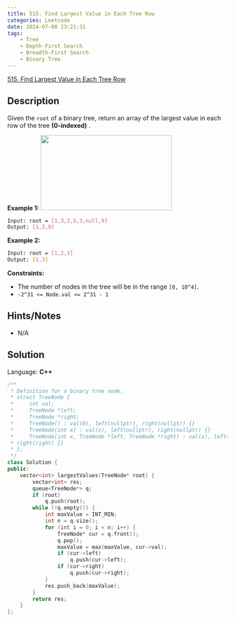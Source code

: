 ```yaml
---
title: 515. Find Largest Value in Each Tree Row
categories: Leetcode
date: 2024-07-08 23:21:31
tags:
    - Tree
    - Depth-First Search
    - Breadth-First Search
    - Binary Tree
---
```


[515. Find Largest Value in Each Tree Row](https://leetcode.com/problems/find-largest-value-in-each-tree-row/description/)

## Description

Given the `root` of a binary tree, return an array of the largest value in each row of the tree **(0-indexed)** .

**Example 1:**
<img alt="" src="https://assets.leetcode.com/uploads/2020/08/21/largest_e1.jpg" style="width: 300px; height: 172px;">

```bash
Input: root = [1,3,2,5,3,null,9]
Output: [1,3,9]
```

**Example 2:**

```bash
Input: root = [1,2,3]
Output: [1,3]
```

**Constraints:**

- The number of nodes in the tree will be in the range `[0, 10^4]`.
- `-2^31 <= Node.val <= 2^31 - 1`

## Hints/Notes

- N/A

## Solution

Language: **C++**

```C++
/**
 * Definition for a binary tree node.
 * struct TreeNode {
 *     int val;
 *     TreeNode *left;
 *     TreeNode *right;
 *     TreeNode() : val(0), left(nullptr), right(nullptr) {}
 *     TreeNode(int x) : val(x), left(nullptr), right(nullptr) {}
 *     TreeNode(int x, TreeNode *left, TreeNode *right) : val(x), left(left),
 * right(right) {}
 * };
 */
class Solution {
public:
    vector<int> largestValues(TreeNode* root) {
        vector<int> res;
        queue<TreeNode*> q;
        if (root)
            q.push(root);
        while (!q.empty()) {
            int maxValue = INT_MIN;
            int n = q.size();
            for (int i = 0; i < n; i++) {
                TreeNode* cur = q.front();
                q.pop();
                maxValue = max(maxValue, cur->val);
                if (cur->left)
                    q.push(cur->left);
                if (cur->right)
                    q.push(cur->right);
            }
            res.push_back(maxValue);
        }
        return res;
    }
};
```
